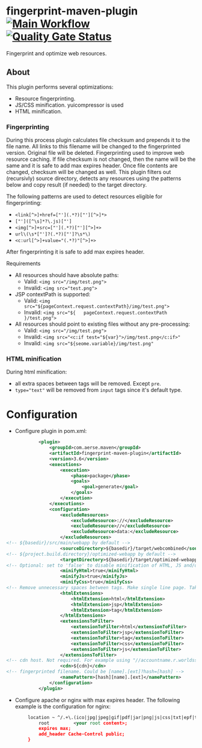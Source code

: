 fingerprint-maven-plugin [![Main Workflow](https://github.com/dernasherbrezon/fingerprint-maven-plugin/actions/workflows/build.yml/badge.svg)](https://github.com/dernasherbrezon/fingerprint-maven-plugin/actions/workflows/build.yml) [![Quality Gate Status](https://sonarcloud.io/api/project_badges/measure?project=com.aerse.maven%3Afingerprint-maven-plugin&metric=alert_status)](https://sonarcloud.io/dashboard?id=com.aerse.maven%3Afingerprint-maven-plugin)
========================

Fingerprint and optimize web resources.

About
---------------------

This plugin performs several optimizations:
  * Resource fingerprinting.
  * JS/CSS minification. yuicompressor is used
  * HTML minification.  
  
### Fingerprinting

During this process plugin calculates file checksum and prepends it to the file name. All links to this filename will be changed to the fingerprinted version. Original file will be deleted. Fingerprinting used to improve web resource caching. If file checksum is not changed, then the name will be the same and it is safe to add max expires header. Once file contents are changed, checksum will be changed as well. This plugin filters out (recursivly) source directory, detects any resources using the patterns below and copy result (if needed) to the target directory.

The following patterns are used to detect resources eligible for fingerprinting:
  * `<link[^>]+href=["'](.*?)["'][^>]*>`
  * `["']([^\s]*?\.js)["']`
  * `<img[^>]+src=["'](.*?)["'][^>]+>`
  * `url\(\s*["']?(.*?)["']?\s*\)`
  * `<c:url[^>]+value="(.*?)"[^>]+>`

After fingerprinting it is safe to add max expires header. 

Requirements

  * All resources should have absolute paths:
    * Valid: `<img src="/img/test.png">`
    * Invalid: `<img src="test.png">`
  * JSP contextPath is supported:
    * Valid: `<img src="${pageContext.request.contextPath}/img/test.png">`
    * Invalid: `<img src="${   pageContext.request.contextPath   }/test.png">`
  * All resources should point to existing files without any pre-processing:
    * Valid: `<img src="/img/test.png">`
    * Invalid: `<img src="<c:if test="${var}">/img/test.png</c:if>"`
    * Invalid: `<img src="${seome.variable}/img/test.png"`

### HTML minification

During html minification:
  * all extra spaces between tags will be removed. Except `pre`.
  * `type="text"` will be removed from `input` tags since it's default type. 

Configuration
=============

  * Configure plugin in pom.xml:
  
```xml
			<plugin>
				<groupId>com.aerse.maven</groupId>
				<artifactId>fingerprint-maven-plugin</artifactId>
				<version>3.6</version>
				<executions>
					<execution>
						<phase>package</phase>
						<goals>
							<goal>generate</goal>
						</goals>
					</execution>
				</executions>
				<configuration>
					<excludeResources>
						<excludeResource>://</excludeResource>
						<excludeResource>//</excludeResource>
						<excludeResource>data:</excludeResource>
					</excludeResources>
<!-- ${basedir}/src/main/webapp by default -->
					<sourceDirectory>${basedir}/target/webcombined</sourceDirectory>
<!-- ${project.build.directory}/optimized-webapp by default -->
					<targetDirectory>${basedir}/target/optimized-webapp</targetDirectory>
<!-- Optional: set to 'false' to disable minification of HTML, JS and/or CSS. -->
					<minifyHtml>true</minifyHtml>
					<minifyJs>true</minifyJs>
					<minifyCss>true</minifyCss>
<!-- Remove unnecessary spaces between tags. Make single line page. Takes into consideration <pre> tags -->
					<htmlExtensions>
						<htmlExtension>html</htmlExtension>
						<htmlExtension>jsp</htmlExtension>
						<htmlExtension>tag</htmlExtension>
					</htmlExtensions>
					<extensionsToFilter>
						<extensionToFilter>html</extensionToFilter>
						<extensionToFilter>jsp</extensionToFilter>
						<extensionToFilter>tag</extensionToFilter>
						<extensionToFilter>css</extensionToFilter>
						<extensionToFilter>js</extensionToFilter>
					</extensionsToFilter>
<!-- cdn host. Not required. For example using "//accountname.r.worldssl.net": /css/bootstrap.css -> //accountname.r.worldssl.net/css/<md5>bootstrap.css -->
					<cdn>${cdn}</cdn>
<!-- fingerprinted filename. Could be [name].[ext]?hash=[hash] -->
					<namePattern>[hash][name].[ext]</namePattern>
				</configuration>
			</plugin>
```
  * Configure apache or nginx with max expires header. The following example is the configuration for nginx:

```xml
        location ~ ^/.+\.(ico|jpg|jpeg|gif|pdf|jar|png|js|css|txt|epf|ttf|svg|woff)$ {
            root         <your root content>;
            expires max;
            add_header Cache-Control public;
        }
```
